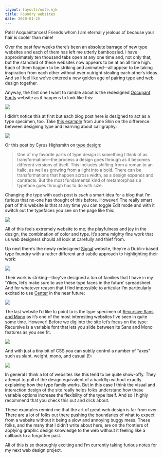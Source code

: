 ```yaml
---
layout: layouts/note.njk
title: Foundry websites
date: 2020-01-25
---
```


Pals! Acquaintances! Friends whom I am eternally jealous of because your hair is cooler than mine!

Over the past few weeks there’s been an absolute barrage of new type websites and each of them has left me utterly bamboozled. I have approximately ten thousand tabs open at any one time and, not only that, but the standard of these websites now appears to be at an all time high. Each of them happen to be striking and animated—all appear to be taking inspiration from each other without ever outright stealing each other’s ideas. And so I feel like we’ve entered a new golden age of pairing type and web design together.

Anyway, the first one I want to ramble about is the redesigned [Occupant Fonts](https://occupantfonts.com/) website as it happens to look like this:

![](https://buttondown.s3.us-west-2.amazonaws.com/images/42cf7315-f5d4-48bf-a87d-b90ce195fc13.png)

I didn’t notice this at first but each blog post here is designed to act as a type specimen, too. Take [this example](https://occupantfonts.com/articles/editorial/dragon-head-snake-tail/) from June Shin on the difference between designing type and learning about calligraphy:

![](https://buttondown.s3.us-west-2.amazonaws.com/images/c067ab66-0076-4310-a239-5d72bb8f5573.jpg)

Or this post by Cyrus Highsmith on [type design](https://occupantfonts.com/articles/design/transformations/):

> One of my favorite parts of type design is something I think of as transformation—the process a design goes through as it becomes different versions of itself. This includes shifting from a roman to an italic, as well as growing from a light into a bold. There can be transformations that happen across width, as a design expands and contracts. But the most fundamental kind of metamorphosis a typeface goes through has to do with size.

Changing the type with each post is _such_ a smart idea for a blog that I’m furious that no-one has thought of this before. However! The really smart part of this website is that at any time you can toggle Edit mode and with it switch out the typefaces you see on the page like this:

![](https://buttondown.s3.us-west-2.amazonaws.com/images/cc2531a7-04fe-420d-aa8b-6c6eacd8cd26.gif)

All of this feels extremely website to me; the playfulness and joy in the design, the combination of color and type. It’s some mighty fine work that us web designers should all look at carefully and thief from.

Up next there’s the newly redesigned [Signal](https://signalfoundry.com/) website, they’re a Dublin-based type foundry with a rather different and subtle approach to highlighting their work:

![](https://buttondown.s3.us-west-2.amazonaws.com/images/1d5afaf7-d5c7-4851-b168-16837bdb999d.png)

Their work is striking—they’ve designed a ton of families that I have in my ‘Yikes, let’s make sure to use these type faces in the future’ spreadsheet. And for whatever reason that I find impossible to articular I’m particularly excited to use [Center](https://signalfoundry.com/type-foundry/center) in the near future:

![](https://buttondown.s3.us-west-2.amazonaws.com/images/98d1c86e-2d30-4e2b-ab4c-73df97329e54.png)

The last website I’d like to point to is the type specimen of [Recursive Sans and Mono](https://www.recursive.design/) as it’s one of the most interesting websites I’ve seen in quite some time. However! Before we dig into the site let’s focus on the type: Recursive is a variable font that lets you slide between its Sans and Mono features as you see fit.

![](https://buttondown.s3.us-west-2.amazonaws.com/images/9a72ad35-3316-4220-acff-1e8ab749a5ea.png)

And with just a tiny bit of CSS you can subtly control a number of “axes” such as slant, weight, mono, and casual (!):

![](https://buttondown.s3.us-west-2.amazonaws.com/images/6a94aa2e-b177-4f1b-ba6f-71f443bb10f7.gif)

In general I think a lot of websites like this tend to be quite show-offy. They attempt to pull of the design equivalent of a backflip without exactly explaining how the type family works. But in this case I think the visual and interaction design of the site really helps folks understand how these variable options increase the flexibility of the type itself. And so I highly recommend that you check this out and click about.

These examples remind me that the art of great web design is far from over. There are a lot of folks out there pushing the boundaries of what to expect from a website without it being a slow and annoying buggy mess. These folks, and the many that I didn’t write about here, are on the frontiers of applying graphic design knowledge to the web without it feeling like a callback to a forgotten past.

All of this is so thoroughly exciting and I’m currently taking furious notes for my next web design project.
